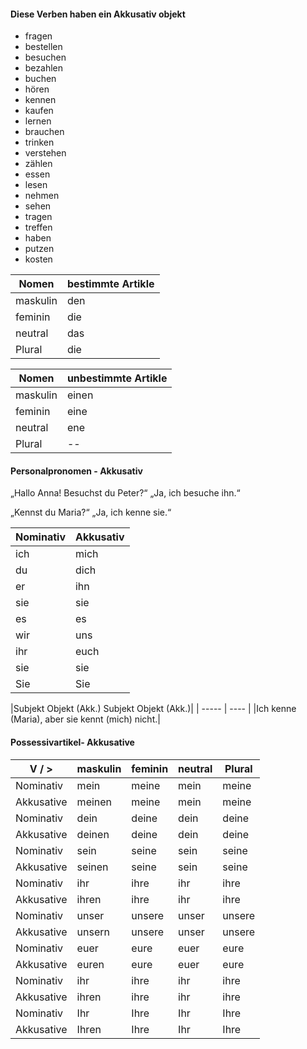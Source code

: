 #### Diese Verben haben ein Akkusativ objekt 

- fragen 
- bestellen
- besuchen
- bezahlen
- buchen
- hören
- kennen
- kaufen
- lernen
- brauchen
- trinken
- verstehen
- zählen
- essen
- lesen
- nehmen
- sehen
- tragen
- treffen
- haben
- putzen
- kosten

| Nomen | bestimmte Artikle |
| ----- | ---- |
| maskulin | den |
| feminin | die |
| neutral | das |
| Plural | die |

| Nomen | unbestimmte Artikle |
| ----- | ---- |
| maskulin | einen |
| feminin | eine |
| neutral | ene|
| Plural | -- |

#### Personalpronomen - Akkusativ

„Hallo Anna! Besuchst du Peter?“
„Ja, ich besuche ihn.“

„Kennst du Maria?“
„Ja, ich kenne sie.“

| Nominativ | Akkusativ |
| ----- | ---- |
| ich | mich |
| du | dich |
| er | ihn |
| sie | sie | 
| es | es |
| wir | uns | 
| ihr | euch |
| sie | sie |
| Sie | Sie |


|Subjekt Objekt (Akk.) Subjekt Objekt (Akk.)|
| ----- | ---- |
|Ich kenne (Maria), aber sie kennt (mich) nicht.|

#### Possessivartikel- Akkusative

| V / > | maskulin | feminin | neutral | Plural |
|-----    | ----- | ---- | ----- | ---- |
|Nominativ|mein|meine|mein|meine|
|Akkusative|meinen|meine|mein|meine|
|Nominativ|dein|deine|dein|deine|
|Akkusative|deinen|deine|dein|deine|
|Nominativ|sein|seine|sein|seine|
|Akkusative|seinen|seine|sein|seine|
|Nominativ|ihr|ihre|ihr|ihre|
|Akkusative|ihren|ihre|ihr|ihre|
|Nominativ|unser|unsere|unser|unsere|
|Akkusative|unsern|unsere|unser|unsere|
|Nominativ|euer|eure|euer|eure|
|Akkusative|euren|eure|euer|eure|
|Nominativ|ihr|ihre|ihr|ihre|
|Akkusative|ihren|ihre|ihr|ihre|
|Nominativ|Ihr|Ihre|Ihr|Ihre|
|Akkusative|Ihren|Ihre|Ihr|Ihre|


